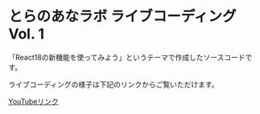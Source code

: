 # とらのあなラボ ライブコーディング Vol. 1

「React18の新機能を使ってみよう」というテーマで作成したソースコードです。

ライブコーディングの様子は下記のリンクからご覧いただけます。

[YouTubeリンク](https://youtu.be/lsbgrMbJSr4)
